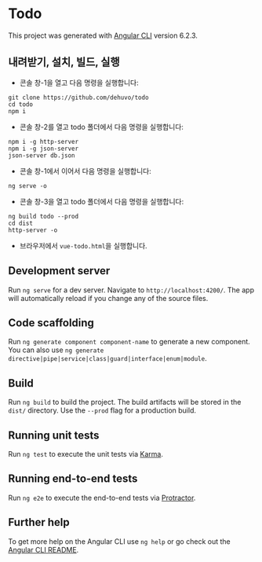 # Todo

This project was generated with [Angular CLI](https://github.com/angular/angular-cli) version 6.2.3.

## 내려받기, 설치, 빌드, 실행

* 콘솔 창-1을 열고 다음 명령을 실행합니다: 
```
git clone https://github.com/dehuvo/todo
cd todo
npm i
```
* 콘솔 창-2를 열고 todo 폴더에서 다음 명령을 실행합니다: 
```
npm i -g http-server
npm i -g json-server
json-server db.json
```
* 콘솔 창-1에서 이어서 다음 명령을 실행합니다:
```
ng serve -o
``` 
* 콘솔 창-3을 열고 todo 폴더에서 다음 명령을 실행합니다: 
```
ng build todo --prod
cd dist
http-server -o
```
* 브라우저에서 `vue-todo.html`을 실행합니다.

## Development server

Run `ng serve` for a dev server. Navigate to `http://localhost:4200/`. The app will automatically reload if you change any of the source files.

## Code scaffolding

Run `ng generate component component-name` to generate a new component. You can also use `ng generate directive|pipe|service|class|guard|interface|enum|module`.

## Build

Run `ng build` to build the project. The build artifacts will be stored in the `dist/` directory. Use the `--prod` flag for a production build.

## Running unit tests

Run `ng test` to execute the unit tests via [Karma](https://karma-runner.github.io).

## Running end-to-end tests

Run `ng e2e` to execute the end-to-end tests via [Protractor](http://www.protractortest.org/).

## Further help

To get more help on the Angular CLI use `ng help` or go check out the [Angular CLI README](https://github.com/angular/angular-cli/blob/master/README.md).
